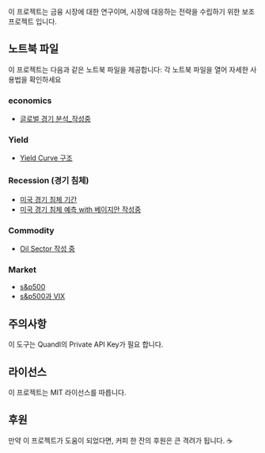 이 프로젝트는 금융 시장에 대한 연구이며, 시장에 대응하는 전략을 수립하기 위한 보조 프로젝트 입니다.

## 노트북 파일
이 프로젝트는 다음과 같은 노트북 파일을 제공합니다:
각 노트북 파일을 열어 자세한 사용법을 확인하세요

### economics
- [글로벌 경기 분석_작성중](https://colab.research.google.com/github/xikest/Research-on-the-finanace-market/blob/main/note/global_economics.ipynb)

### Yield
- [Yield Curve 구조](https://githubtocolab.com/xikest/Research-on-the-finanace-market/blob/main/note/money/yield_curve_structure.ipynb)

### Recession (경기 침체)
- [미국 경기 침체 기간](https://colab.research.google.com/github/xikest/Research-on-the-finanace-market/blob/main/note/recession/recession_periods_for_USA_with_wiki.ipynb)
- [미국 경기 침체 예측 with 베이지안 작성중](https://colab.research.google.com/github/xikest/Research-on-the-finanace-market/blob/main/note/recession/period_to_recession_with_bayesian.ipynb)

### Commodity
- [Oil Sector 작성 중](https://githubtocolab.com/xikest/Research-on-the-finanace-market/blob/main/note/commodity/Oil_sector.ipynb)

### Market
- [s&p500](https://githubtocolab.com/xikest/Research-on-the-finanace-market/blob/main/note/stock/snp500_component_with_PCA.ipynb)
- [s&p500과 VIX](https://githubtocolab.com/xikest/Research-on-the-finanace-market/blob/main/note/stock/SPX%EC%99%80%20VIX%20%EA%B4%80%EA%B3%84.ipynb)

## 주의사항
이 도구는 Quandl의 Private API Key가 필요 합니다.

## 라이선스
이 프로젝트는 MIT 라이선스를 따릅니다.

## 후원
만약 이 프로젝트가 도움이 되었다면, 커피 한 잔의 후원은 큰 격려가 됩니다. ☕️

